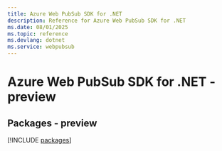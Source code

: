```yaml
---
title: Azure Web PubSub SDK for .NET
description: Reference for Azure Web PubSub SDK for .NET
ms.date: 08/01/2025
ms.topic: reference
ms.devlang: dotnet
ms.service: webpubsub
---
```

# Azure Web PubSub SDK for .NET - preview
## Packages - preview
[!INCLUDE [packages](web-pubsub-index.md)]